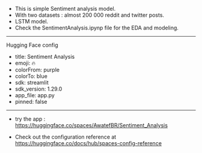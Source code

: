 
- This is simple Sentiment analysis model.
- With two datasets : almost 200 000 reddit and twitter posts.
- LSTM model.
- Check the SentimentAnalysis.ipynp file for the EDA and modeling.



---
Hugging Face config
- title: Sentiment Analysis
- emoji: 🔥
- colorFrom: purple
- colorTo: blue
- sdk: streamlit
- sdk_version: 1.29.0
- app_file: app.py
- pinned: false
---
- try the app : https://huggingface.co/spaces/AwatefBR/Sentiment_Analysis

- Check out the configuration reference at https://huggingface.co/docs/hub/spaces-config-reference
